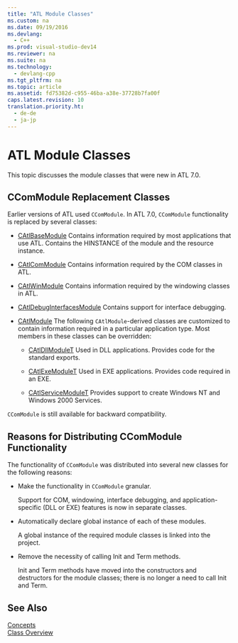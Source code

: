 ```yaml
---
title: "ATL Module Classes"
ms.custom: na
ms.date: 09/19/2016
ms.devlang: 
  - C++
ms.prod: visual-studio-dev14
ms.reviewer: na
ms.suite: na
ms.technology: 
  - devlang-cpp
ms.tgt_pltfrm: na
ms.topic: article
ms.assetid: fd75382d-c955-46ba-a38e-37728b7fa00f
caps.latest.revision: 10
translation.priority.ht: 
  - de-de
  - ja-jp
---
```

# ATL Module Classes
This topic discusses the module classes that were new in ATL 7.0.  
  
## CComModule Replacement Classes  
 Earlier versions of ATL used `CComModule`. In ATL 7.0, `CComModule` functionality is replaced by several classes:  
  
-   [CAtlBaseModule](../vs140/CAtlBaseModule-Class.md) Contains information required by most applications that use ATL. Contains the HINSTANCE of the module and the resource instance.  
  
-   [CAtlComModule](../vs140/CAtlComModule-Class.md) Contains information required by the COM classes in ATL.  
  
-   [CAtlWinModule](../vs140/CAtlWinModule-Class.md) Contains information required by the windowing classes in ATL.  
  
-   [CAtlDebugInterfacesModule](../vs140/CAtlDebugInterfacesModule-Class.md) Contains support for interface debugging.  
  
-   [CAtlModule](../vs140/CAtlModule-Class.md) The following `CAtlModule`-derived classes are customized to contain information required in a particular application type. Most members in these classes can be overridden:  
  
    -   [CAtlDllModuleT](../vs140/CAtlDllModuleT-Class.md) Used in DLL applications. Provides code for the standard exports.  
  
    -   [CAtlExeModuleT](../vs140/CAtlExeModuleT-Class.md) Used in EXE applications. Provides code required in an EXE.  
  
    -   [CAtlServiceModuleT](../vs140/CAtlServiceModuleT-Class.md) Provides support to create Windows NT and Windows 2000 Services.  
  
 `CComModule` is still available for backward compatibility.  
  
## Reasons for Distributing CComModule Functionality  
 The functionality of `CComModule` was distributed into several new classes for the following reasons:  
  
-   Make the functionality in `CComModule` granular.  
  
     Support for COM, windowing, interface debugging, and application-specific (DLL or EXE) features is now in separate classes.  
  
-   Automatically declare global instance of each of these modules.  
  
     A global instance of the required module classes is linked into the project.  
  
-   Remove the necessity of calling Init and Term methods.  
  
     Init and Term methods have moved into the constructors and destructors for the module classes; there is no longer a need to call Init and Term.  
  
## See Also  
 [Concepts](../vs140/Active-Template-Library--ATL--Concepts.md)   
 [Class Overview](../vs140/ATL-Class-Overview.md)